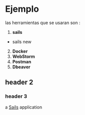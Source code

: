 # Ejemplo


las herramientas que se usaran son :

1. **sails**
 * sails new
2. **Docker**
3. **WebStorm**
4. **Postman**
5. **Dbeaver**

## header 2
### header 3
a [Sails](http://sailsjs.org) application

